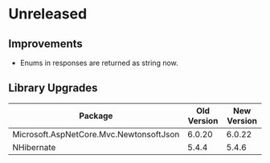# Unreleased

## Improvements

- Enums in responses are returned as string now.

## Library Upgrades

| Package                                 | Old Version | New Version |
| --------------------------------------- | ----------- | ----------- |
| Microsoft.AspNetCore.Mvc.NewtonsoftJson | 6.0.20      | 6.0.22      |
| NHibernate                              | 5.4.4       | 5.4.6       |
